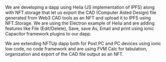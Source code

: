 We are developing a dapp using Helia (JS implementation of IPFS) along with NFT.storage that let us export the CAD (Computer Aided Design) file generated from Web3 CAD tools as an NFT and upload it to IPFS using NFT.Storage. We are using the Electron example of Helia and are adding features like File (Edit/Delete), Save, save As, Email and print using ionic Capacitor framework plugins to our dapp.

We are extending NFTUp dapp both for Post PC and PC devices using ionic low code, no code framework and are using FVM Calc for tabulation, organization and export of the CAD file output as an NFT.